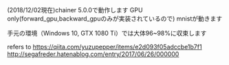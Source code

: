 (2018/12/02現在)chainer 5.0.0で動作します
GPU only(forward_gpu,backward_gpuのみが実装されているので)
mnistが動きます

手元の環境（Windows 10, GTX 1080 Ti）では大体96~98%に収束します


refers to https://qiita.com/yuzupepper/items/e2d093f05adccbe1b7f1
          http://segafreder.hatenablog.com/entry/2017/06/26/000000
